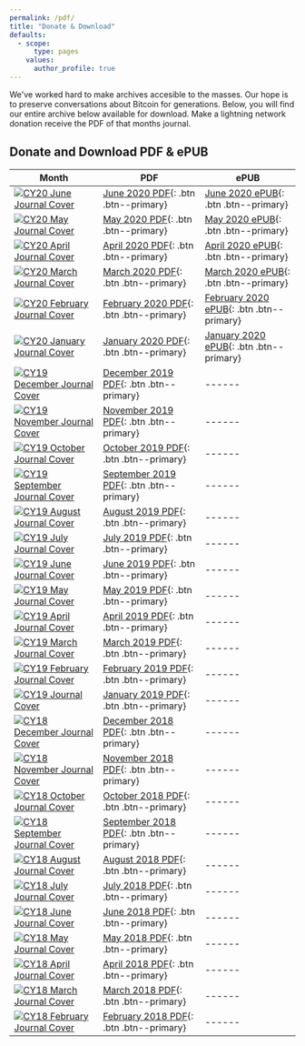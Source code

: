 ```yaml
---
permalink: /pdf/
title: "Donate & Download"
defaults:
  - scope:
      type: pages
    values:
      author_profile: true
---
```


We've worked hard to make  archives accesible to the masses. Our hope is to preserve conversations about Bitcoin for generations. Below, you will find our entire archive below available for download. Make a lightning network donation receive the PDF of that months journal.

## Donate and Download PDF & ePUB

| Month         | PDF | ePUB |
| --------         | ------ | ------ |
| [![CY20 June Journal Cover](/assets/images/covers/CY20M6-cover-150.png "CY20 June Journal Cover")](https://paywall.link/to/2020M6) | [June 2020 PDF](https://paywall.link/to/2020M6){: .btn .btn--primary} | [June 2020 ePUB](https://paywall.link/to/2020M6epub){: .btn .btn--primary} |
| [![CY20 May Journal Cover](/assets/images/covers/CY20M5-cover-150.png "CY20 May Journal Cover")](https://paywall.link/to/2020M5) | [May 2020 PDF](https://paywall.link/to/2020M5){: .btn .btn--primary} | [May 2020 ePUB](https://paywall.link/to/2020M5epub){: .btn .btn--primary} |
| [![CY20 April Journal Cover](/assets/images/covers/CY20M4-cover-150.png "CY20 April Journal Cover")](https://paywall.link/to/2020M4) | [April 2020 PDF](https://paywall.link/to/2020M4){: .btn .btn--primary} | [April 2020 ePUB](https://paywall.link/to/2020M4epub){: .btn .btn--primary} |
| [![CY20 March Journal Cover](/assets/images/covers/CY20M3-cover-150.png "CY20 March Journal Cover")](https://paywall.link/to/2020M3) | [March 2020 PDF](https://paywall.link/to/2020M3){: .btn .btn--primary} | [March 2020 ePUB](https://paywall.link/to/2020M3epub){: .btn .btn--primary} |
| [![CY20 February Journal Cover](/assets/images/covers/CY20M2-cover-150.png "CY29 February Journal Cover")](https://paywall.link/to/2020M2) | [February 2020 PDF](https://paywall.link/to/2020M2){: .btn .btn--primary} | [February 2020 ePUB](https://paywall.link/to/2020M2epub){: .btn .btn--primary} |
| [![CY20 January Journal Cover](/assets/images/covers/CY20M1-cover-150.png "CY20 January Journal Cover")](https://paywall.link/to/2020M1) | [January 2020 PDF](https://paywall.link/to/2020M1){: .btn .btn--primary} | [January 2020 ePUB](https://paywall.link/to/2020M1epub){: .btn .btn--primary} |
| [![CY19 December Journal Cover](/assets/images/covers/CY19M12-cover-150.png "CY19 December Journal Cover")](https://paywall.link/to/2019M12) | [December 2019 PDF](https://paywall.link/to/2019M12){: .btn .btn--primary} | ------ |
| [![CY19 November Journal Cover](/assets/images/covers/CY19M11-cover-150.png "CY19 November Journal Cover")](https://paywall.link/to/02944) | [November 2019 PDF](https://paywall.link/to/02944){: .btn .btn--primary} | ------ |
| [![CY19 October Journal Cover](/assets/images/covers/CY19M10-cover-150.png "CY19 October Journal Cover")](https://paywall.link/to/52b74) | [October 2019 PDF](https://paywall.link/to/52b74){: .btn .btn--primary} | ------ |
| [![CY19 September Journal Cover](/assets/images/covers/CY19M9-cover-150.png "CY19 September Journal Cover")](https://paywall.link/to/507f0) | [September 2019 PDF](https://paywall.link/to/507f0){: .btn .btn--primary} | ------ |
| [![CY19 August Journal Cover](/assets/images/covers/CY19M8-cover-150.png "CY19 August Journal Cover")](https://paywall.link/to/9b0b7) | [August 2019 PDF](https://paywall.link/to/9b0b7){: .btn .btn--primary} | ------ |
| [![CY19 July Journal Cover](/assets/images/covers/CY19M7-cover-150.png "CY19 July Journal Cover")](https://paywall.link/to/3ecb3) | [July 2019 PDF](https://paywall.link/to/3ecb3){: .btn .btn--primary} | ------ |
| [![CY19 June Journal Cover](/assets/images/covers/CY19M6-cover-150.png "CY19 June Journal Cover")](https://paywall.link/to/1929f) | [June 2019 PDF](https://paywall.link/to/1929f){: .btn .btn--primary} | ------ |
| [![CY19 May Journal Cover](/assets/images/covers/CY19M5-cover-150.png "CY19 May Journal Cover")](https://paywall.link/to/1ae88) | [May 2019 PDF](https://paywall.link/to/1ae88){: .btn .btn--primary} | ------ |
| [![CY19 April Journal Cover](/assets/images/covers/CY19M4-cover-150.png "CY19 April Journal Cover")](https://paywall.link/to/8d900) | [April 2019 PDF](https://paywall.link/to/8d900){: .btn .btn--primary} | ------ |
| [![CY19 March Journal Cover](/assets/images/covers/CY19M3-cover-150.png "CY19 March Journal Cover")](https://paywall.link/to/8a05d) | [March 2019 PDF](https://paywall.link/to/8a05d){: .btn .btn--primary} | ------ |
| [![CY19 February Journal Cover](/assets/images/covers/CY19M2-cover-150.png "CY19 February Journal Cover")](https://paywall.link/to/7ceb4) | [February 2019 PDF](https://paywall.link/to/7ceb4){: .btn .btn--primary} | ------ |
| [![CY19 Journal Cover](/assets/images/covers/CY19M1-cover-150.png "CY19 January Journal Cover")](https://paywall.link/to/69321) | [January 2019 PDF](https://paywall.link/to/69321){: .btn .btn--primary} | ------ |
| [![CY18 December Journal Cover](/assets/images/covers/CY18M12-cover-150.png "CY18 December Journal Cover")](https://paywall.link/to/d4da5) | [December 2018 PDF](https://paywall.link/to/d4da5){: .btn .btn--primary} | ------ |
| [![CY18 November Journal Cover](/assets/images/covers/CY18M11-cover-150.png "CY18 November Journal Cover")](https://paywall.link/to/e94f2) | [November 2018 PDF](https://paywall.link/to/e94f2){: .btn .btn--primary} | ------ |
| [![CY18 October Journal Cover](/assets/images/covers/CY18M10-cover-150.png "CY18 October Journal Cover")](https://paywall.link/to/23930) | [October 2018 PDF](https://paywall.link/to/23930){: .btn .btn--primary} | ------ |
| [![CY18 September Journal Cover](/assets/images/covers/CY18M9-cover-150.png "CY18 September Journal Cover")](https://paywall.link/to/f58c4) | [September 2018 PDF](https://paywall.link/to/f58c4){: .btn .btn--primary} | ------ |
| [![CY18 August Journal Cover](/assets/images/covers/CY18M8-cover-150.png "CY18 August Journal Cover")](https://paywall.link/to/459f8) | [August 2018 PDF](https://paywall.link/to/459f8){: .btn .btn--primary} | ------ |
| [![CY18 July Journal Cover](/assets/images/covers/CY18M7-cover-150.png "CY18 July Journal Cover")](https://paywall.link/to/070b5) | [July 2018 PDF](https://paywall.link/to/070b5){: .btn .btn--primary} | ------ |
| [![CY18 June Journal Cover](/assets/images/covers/CY18M6-cover-150.png "CY18 June Journal Cover")](https://paywall.link/to/bbbdb) | [June 2018 PDF](https://paywall.link/to/bbbdb){: .btn .btn--primary} | ------ |
| [![CY18 May Journal Cover](/assets/images/covers/CY18M5-cover-150.png "CY18 May Journal Cover")](https://paywall.link/to/0dbd6) | [May 2018 PDF](https://paywall.link/to/0dbd6){: .btn .btn--primary} | ------ |
| [![CY18 April Journal Cover](/assets/images/covers/CY18M4-cover-150.png "CY18 April Journal Cover")](https://paywall.link/to/a2385) | [April 2018 PDF](https://paywall.link/to/a2385){: .btn .btn--primary} | ------ |
| [![CY18 March Journal Cover](/assets/images/covers/CY18M3-cover-150.png "CY18 March Journal Cover")](https://paywall.link/to/146b8) | [March 2018 PDF](https://paywall.link/to/146b8){: .btn .btn--primary} | ------ |
| [![CY18 February Journal Cover](/assets/images/covers/CY18M2-cover-150.png "CY18 February Journal Cover")](https://paywall.link/to/30288) | [February 2018 PDF](https://paywall.link/to/30288){: .btn .btn--primary} | ------ |


